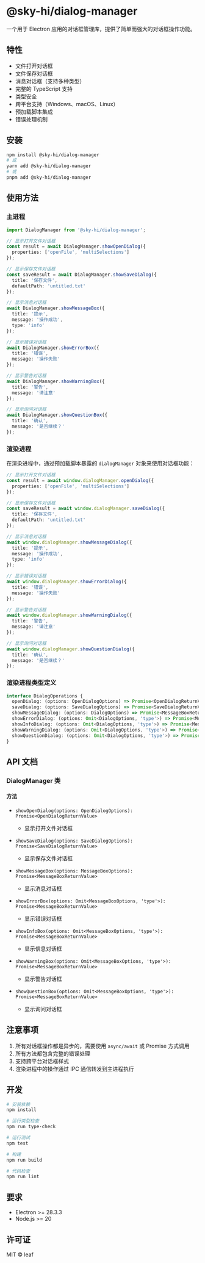 # @sky-hi/dialog-manager

一个用于 Electron 应用的对话框管理库，提供了简单而强大的对话框操作功能。

## 特性

- 文件打开对话框
- 文件保存对话框
- 消息对话框（支持多种类型）
- 完整的 TypeScript 支持
- 类型安全
- 跨平台支持（Windows、macOS、Linux）
- 预加载脚本集成
- 错误处理机制

## 安装

```bash
npm install @sky-hi/dialog-manager
# 或
yarn add @sky-hi/dialog-manager
# 或
pnpm add @sky-hi/dialog-manager
```

## 使用方法

### 主进程

```typescript
import DialogManager from '@sky-hi/dialog-manager';

// 显示打开文件对话框
const result = await DialogManager.showOpenDialog({
  properties: ['openFile', 'multiSelections']
});

// 显示保存文件对话框
const saveResult = await DialogManager.showSaveDialog({
  title: '保存文件',
  defaultPath: 'untitled.txt'
});

// 显示消息对话框
await DialogManager.showMessageBox({
  title: '提示',
  message: '操作成功',
  type: 'info'
});

// 显示错误对话框
await DialogManager.showErrorBox({
  title: '错误',
  message: '操作失败'
});

// 显示警告对话框
await DialogManager.showWarningBox({
  title: '警告',
  message: '请注意'
});

// 显示询问对话框
await DialogManager.showQuestionBox({
  title: '确认',
  message: '是否继续？'
});
```

### 渲染进程

在渲染进程中，通过预加载脚本暴露的 `dialogManager` 对象来使用对话框功能：

```typescript
// 显示打开文件对话框
const result = await window.dialogManager.openDialog({
  properties: ['openFile', 'multiSelections']
});

// 显示保存文件对话框
const saveResult = await window.dialogManager.saveDialog({
  title: '保存文件',
  defaultPath: 'untitled.txt'
});

// 显示消息对话框
await window.dialogManager.showMessageDialog({
  title: '提示',
  message: '操作成功',
  type: 'info'
});

// 显示错误对话框
await window.dialogManager.showErrorDialog({
  title: '错误',
  message: '操作失败'
});

// 显示警告对话框
await window.dialogManager.showWarningDialog({
  title: '警告',
  message: '请注意'
});

// 显示询问对话框
await window.dialogManager.showQuestionDialog({
  title: '确认',
  message: '是否继续？'
});
```

### 渲染进程类型定义

```typescript
interface DialogOperations {
  openDialog: (options: OpenDialogOptions) => Promise<OpenDialogReturnValue>;
  saveDialog: (options: SaveDialogOptions) => Promise<SaveDialogReturnValue>;
  showMessageDialog: (options: DialogOptions) => Promise<MessageBoxReturnValue>;
  showErrorDialog: (options: Omit<DialogOptions, 'type'>) => Promise<MessageBoxReturnValue>;
  showInfoDialog: (options: Omit<DialogOptions, 'type'>) => Promise<MessageBoxReturnValue>;
  showWarningDialog: (options: Omit<DialogOptions, 'type'>) => Promise<MessageBoxReturnValue>;
  showQuestionDialog: (options: Omit<DialogOptions, 'type'>) => Promise<MessageBoxReturnValue>;
}
```

## API 文档

### DialogManager 类

#### 方法

- `showOpenDialog(options: OpenDialogOptions): Promise<OpenDialogReturnValue>`
  - 显示打开文件对话框

- `showSaveDialog(options: SaveDialogOptions): Promise<SaveDialogReturnValue>`
  - 显示保存文件对话框

- `showMessageBox(options: MessageBoxOptions): Promise<MessageBoxReturnValue>`
  - 显示消息对话框

- `showErrorBox(options: Omit<MessageBoxOptions, 'type'>): Promise<MessageBoxReturnValue>`
  - 显示错误对话框

- `showInfoBox(options: Omit<MessageBoxOptions, 'type'>): Promise<MessageBoxReturnValue>`
  - 显示信息对话框

- `showWarningBox(options: Omit<MessageBoxOptions, 'type'>): Promise<MessageBoxReturnValue>`
  - 显示警告对话框

- `showQuestionBox(options: Omit<MessageBoxOptions, 'type'>): Promise<MessageBoxReturnValue>`
  - 显示询问对话框

## 注意事项

1. 所有对话框操作都是异步的，需要使用 `async/await` 或 Promise 方式调用
2. 所有方法都包含完整的错误处理
3. 支持跨平台对话框样式
4. 渲染进程中的操作通过 IPC 通信转发到主进程执行

## 开发

```bash
# 安装依赖
npm install

# 运行类型检查
npm run type-check

# 运行测试
npm test

# 构建
npm run build

# 代码检查
npm run lint
```

## 要求

- Electron >= 28.3.3
- Node.js >= 20

## 许可证

MIT © leaf 